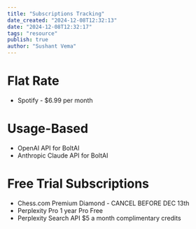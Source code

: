 ```yaml
---
title: "Subscriptions Tracking"
date_created: "2024-12-08T12:32:13"
date: "2024-12-08T12:32:17"
tags: "resource"
publish: true
author: "Sushant Vema"
---
```


# Flat Rate
- Spotify - $6.99 per month

# Usage-Based
- OpenAI API for BoltAI 
- Anthropic Claude API for BoltAI

# Free Trial Subscriptions
- Chess.com Premium Diamond - CANCEL BEFORE DEC 13th
- Perplexity Pro 1 year Pro Free
- Perplexity Search API $5 a month complimentary credits

